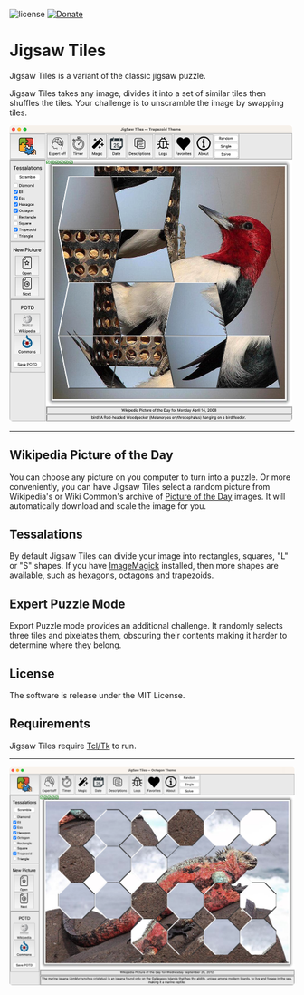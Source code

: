 ![license](https://img.shields.io/badge/license-MIT-brightgreen.svg?style=flat)
[![Donate](https://img.shields.io/badge/Donate-PayPal-blue.svg)](https://www.paypal.com/paypalme/kpvetter)


# Jigsaw Tiles
Jigsaw Tiles is a variant of the classic jigsaw puzzle.

Jigsaw Tiles takes any image, divides it into a set of similar tiles
then shuffles the tiles. Your challenge is
to unscramble the image by swapping tiles.

<img src="screenshot2.png" alt="Screenshot" width="500" height="auto">

---
## Wikipedia Picture of the Day
You can choose any picture on you computer to turn into a puzzle. Or more
conveniently, you can have Jigsaw Tiles select a random picture from
Wikipedia's or Wiki Common's archive of
[Picture of the Day](https://en.wikipedia.org/wiki/Wikipedia:Picture_of_the_day/Archive)
images. It will automatically download and scale the image for you.

## Tessalations
By default Jigsaw Tiles can divide your image into rectangles, squares, "L"
or "S" shapes. If you have [ImageMagick](https://imagemagick.org/script/download.php)
installed, then more shapes are available, such as hexagons, octagons and trapezoids.

## Expert Puzzle Mode
Export Puzzle mode provides an additional challenge. It randomly selects three tiles
and pixelates them, obscuring their contents making it harder to determine where they
belong.

## License
The software is release under the MIT License.

## Requirements
Jigsaw Tiles require [Tcl/Tk](https://www.tcl-lang.org/software/tcltk/9.0.html) to run.

---

![Screenshot](https://raw.githubusercontent.com/kpvetter/jigsaw-tiles/refs/heads/main/screenshot.png)
